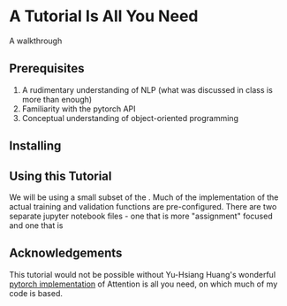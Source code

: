 # A Tutorial Is All You Need
A walkthrough 

## Prerequisites
1. A rudimentary understanding of NLP (what was discussed in class is more than enough)
2. Familiarity with the pytorch API 
3. Conceptual understanding of object-oriented programming 

## Installing

## Using this Tutorial
We will be using a small subset of the . Much of the implementation of the actual training and validation functions are 
pre-configured. There are two separate jupyter notebook files - one that is more "assignment" focused and one that is

## Acknowledgements
This tutorial would not be possible without Yu-Hsiang Huang's wonderful 
[pytorch implementation](https://github.com/jadore801120/attention-is-all-you-need-pytorch) of Attention is all you
need, on which much of my code is based.
